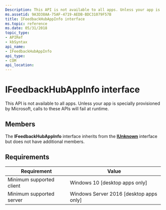 ```yaml
---
Description: This API is not available to all apps. Unless your app is specially provisioned by Microsoft, calls to these APIs will fail at runtime.
ms.assetid: 9A3D38AA-75AF-4719-AEDB-BDC31079F57B
title: IFeedbackHubAppInfo interface
ms.topic: reference
ms.date: 05/31/2018
topic_type: 
- APIRef
- kbSyntax
api_name: 
- IFeedbackHubAppInfo
api_type: 
- COM
api_location: 
---
```


# IFeedbackHubAppInfo interface

This API is not available to all apps. Unless your app is specially provisioned by Microsoft, calls to these APIs will fail at runtime.

## Members

The **IFeedbackHubAppInfo** interface inherits from the [**IUnknown**](/windows/win32/api/unknwn/nn-unknwn-iunknown) interface but does not have additional members.

## Requirements



| Requirement | Value |
|-------------------------------------|------------------------------------------------------|
| Minimum supported client<br/> | Windows 10 \[desktop apps only\]<br/>          |
| Minimum supported server<br/> | Windows Server 2016 \[desktop apps only\]<br/> |



 

 
